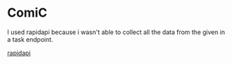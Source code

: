 # ComiC

I used rapidapi because i wasn't able to collect all the data from the given in a task endpoint.

[rapidapi]


[rapidapi]: https://rapidapi.com/lautaroPH/api/animes5

